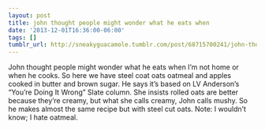 ```yaml
---
layout: post
title: john thought people might wonder what he eats when
date: '2013-12-01T16:36:00-06:00'
tags: []
tumblr_url: http://sneakyguacamole.tumblr.com/post/68715700241/john-thought-people-might-wonder-what-he-eats-when
---
```

John thought people might wonder what he eats when I’m not home or when he cooks. So here we have steel coat oats oatmeal and apples cooked in butter and brown sugar. He says it’s based on LV Anderson’s “You’re Doing It Wrong” Slate column. She insists rolled oats are better because they’re creamy, but what she calls creamy, John calls mushy. So he makes almost the same recipe but with steel cut oats. Note: I wouldn’t know; I hate oatmeal.
